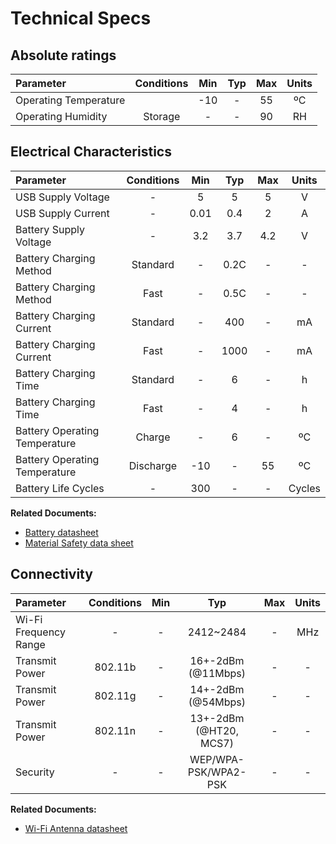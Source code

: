 # Technical Specs

## Absolute ratings

|   Parameter                       |   Conditions      |   Min     |   Typ     |   Max |   Units   |
|   :-                              |   :-:             |   :-:     |   :-:     |   :-: |   :-:     |
|   Operating Temperature           |                   |   -10     |   -       |   55  |   ºC      |
|   Operating Humidity              |   Storage         |   -       |   -       |   90  |   RH      |

## Electrical Characteristics

|   Parameter                       |   Conditions      |   Min     |   Typ     |   Max |   Units   |
|   :-                              |   :-:             |   :-:     |   :-:     |   :-: |   :-:     |
|   USB Supply Voltage              |   -               |   5       |   5       |   5   |   V       |
|   USB Supply Current              |   -               |   0.01    |   0.4     |   2   |   A       |
|   Battery Supply Voltage          |   -               |   3.2     |   3.7     |   4.2 |   V       |
|   Battery Charging Method         |   Standard        |   -       |   0.2C    |   -   |   -       |
|   Battery Charging Method         |   Fast            |   -       |   0.5C    |   -   |   -       |
|   Battery Charging Current        |   Standard        |   -       |   400     |   -   |   mA      |
|   Battery Charging Current        |   Fast            |   -       |   1000    |   -   |   mA      |
|   Battery Charging Time           |   Standard        |   -       |   6       |   -   |   h       |
|   Battery Charging Time           |   Fast            |   -       |   4       |   -   |   h       |
|   Battery Operating Temperature   |   Charge          |   -       |   6       |   -   |   ºC      |
|   Battery Operating Temperature   |   Discharge       |   -10     |   -       |   55  |   ºC      |
|   Battery Life Cycles             |   -               |   300     |   -       |   -   |   Cycles  |

**Related Documents:**

- [Battery datasheet](/assets/datasheets/batteries/PL804050_2000mAh/PL804050_2000mAh_Datasheet.pdf)
- [Material Safety data sheet](/assets/datasheets/batteries/DTP605068_6000mAh/DTP605068_6000mAh_Safety_Datasheet.pdf)

## Connectivity

|   Parameter                       |   Conditions      |   Min     |   Typ                     |   Max |   Units       |
|   :-                              |   :-:             |   :-:     |   :-:                     |   :-: |   :-:         |
|   Wi-Fi Frequency Range           |   -               |   -       |   2412~2484               |   -   |   MHz         |
|   Transmit Power                  |   802.11b         |   -       |   16+-2dBm (@11Mbps)      |   -   |   -           |
|   Transmit Power                  |   802.11g         |   -       |   14+-2dBm (@54Mbps)      |   -   |   -           |
|   Transmit Power                  |   802.11n         |   -       |   13+-2dBm (@HT20, MCS7)  |   -   |   -           |
|   Security                        |   -               |   -       |   WEP/WPA-PSK/WPA2-PSK    |   -   |   -           |

**Related Documents:**

- [Wi-Fi Antenna datasheet](/assets/datasheets/wifi/ESP-12F.pdf)